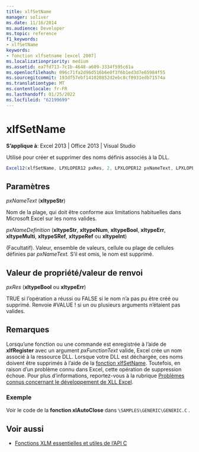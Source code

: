 ```yaml
---
title: xlfSetName
manager: soliver
ms.date: 11/16/2014
ms.audience: Developer
ms.topic: reference
f1_keywords:
- xlfSetName
keywords:
- fonction xlfsetname [excel 2007]
ms.localizationpriority: medium
ms.assetid: ea7fd713-7c1b-4648-a609-3334f595c61a
ms.openlocfilehash: 096c71fa2d96d516b6e0f3f6b1ed3d7e65984f55
ms.sourcegitcommit: 193df57ebf141020852d2ebc8cf0931edb71574a
ms.translationtype: MT
ms.contentlocale: fr-FR
ms.lasthandoff: 01/25/2022
ms.locfileid: "62199699"
---
```

# <a name="xlfsetname"></a>xlfSetName

**S’applique à**: Excel 2013 | Office 2013 | Visual Studio 
  
Utilisé pour créer et supprimer des noms définis associés à la DLL.
  
```cs
Excel12(xlfSetName, LPXLOPER12 pxRes, 2, LPXLOPER12 pxNameText, LPXLOPER12 pxNameDefinition);
```

## <a name="parameters"></a>Paramètres

_pxNameText_ (**xltypeStr**)
  
Nom de la plage, qui doit être conforme aux limitations habituelles dans Microsoft Excel sur les noms valides.
  
_pxNameDefinition_ (**xltypeStr**, **xltypeNum**, **xltypeBool**, **xltypeErr**, **xltypeMulti**, **xltypeSRef**, **xltypeRef** ou **xltypeInt**)
  
(Facultatif). Valeur, ensemble de valeurs, cellule ou plage de cellules définies par _pxNameText._ S’il est omis, le nom est supprimé. 
  
## <a name="property-valuereturn-value"></a>Valeur de propriété/valeur de renvoi

_pxRes_ (**xltypeBool** ou **xltypeErr**)
  
TRUE si l’opération a réussi ou FALSE si le nom n’a pas pu être créé ou supprimé. Renvoie #VALUE ! si un ou plusieurs arguments n’étaient pas valides.
  
## <a name="remarks"></a>Remarques

Lorsqu’une fonction ou une commande est enregistrée à l’aide de **xlfRegister** avec un argument _pxFunctionText_ valide, Excel crée un nom associé à la ressource DLL. Lorsque votre DLL est déchargée, ces noms doivent être supprimés à l’aide de la [fonction xlfSetName](xlfsetname.md). Toutefois, en raison d’un problème connu dans Excel, cette opération de suppression échoue. Pour plus d’informations, reportez-vous à la rubrique [Problèmes connus concernant le développement de XLL Excel](known-issues-in-excel-xll-development.md).
  
### <a name="example"></a>Exemple

Voir le code de la **fonction xlAutoClose** dans  `\SAMPLES\GENERIC\GENERIC.C` .
  
## <a name="see-also"></a>Voir aussi

- [Fonctions XLM essentielles et utiles de l’API C](essential-and-useful-c-api-xlm-functions.md)

